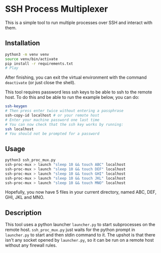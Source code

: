 # SSH Process Multiplexer

This is a simple tool to run multiple processes over SSH and interact with them.

## Installation

```bash
python3 -m venv venv
source venv/bin/activate
pip install -r requirements.txt
# Play
```
After finishing, you can exit the virtual environment with the command `deactivate` (or just close the shell).

This tool requires password less ssh keys to be able to ssh to the remote host. To do this and be able to run the example below, you can do:
```bash
ssh-keygen
# Then press enter twice without entering a passphrase
ssh-copy-id localhost # or your remote host
# Enter your machine password one last time
# You can now check that the ssh key works by running:
ssh localhost
# You should not be prompted for a password
```

## Usage

```bash
python3 ssh_proc_mux.py
ssh-proc-mux > launch "sleep 10 && touch ABC" localhost
ssh-proc-mux > launch "sleep 10 && touch DEF" localhost
ssh-proc-mux > launch "sleep 10 && touch GHI" localhost
ssh-proc-mux > launch "sleep 10 && touch JKL" localhost
ssh-proc-mux > launch "sleep 10 && touch MNO" localhost
```
Hopefully, you now have 5 files in your current directory, named ABC, DEF, GHI, JKL and MNO.

## Description

This tool uses a python launcher `launcher.py` to start subprocesses on the remote host. `ssh_proc_mux.py` just waits for the python prompt in `launcher.py` to start and then stdin command to it. The upshot is that there isn't any socket opened by `launcher.py`, so it can be run on a remote host without any firewall rules.
